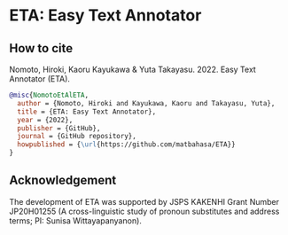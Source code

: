 # ETA: Easy Text Annotator

## How to cite
Nomoto, Hiroki, Kaoru Kayukawa & Yuta Takayasu. 2022. Easy Text Annotator (ETA).
```bibtex
@misc{NomotoEtAlETA,
  author = {Nomoto, Hiroki and Kayukawa, Kaoru and Takayasu, Yuta},
  title = {ETA: Easy Text Annotator},
  year = {2022},
  publisher = {GitHub},
  journal = {GitHub repository},
  howpublished = {\url{https://github.com/matbahasa/ETA}}
}
```

## Acknowledgement
The development of ETA was supported by JSPS KAKENHI Grant Number JP20H01255 (A cross-linguistic study of pronoun substitutes and address terms; PI: Sunisa Wittayapanyanon).
